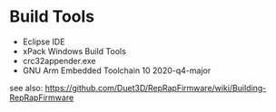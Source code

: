 Build Tools
====
* Eclipse IDE
* xPack Windows Build Tools
* crc32appender.exe
* GNU Arm Embedded Toolchain 10 2020-q4-major

see also: https://github.com/Duet3D/RepRapFirmware/wiki/Building-RepRapFirmware